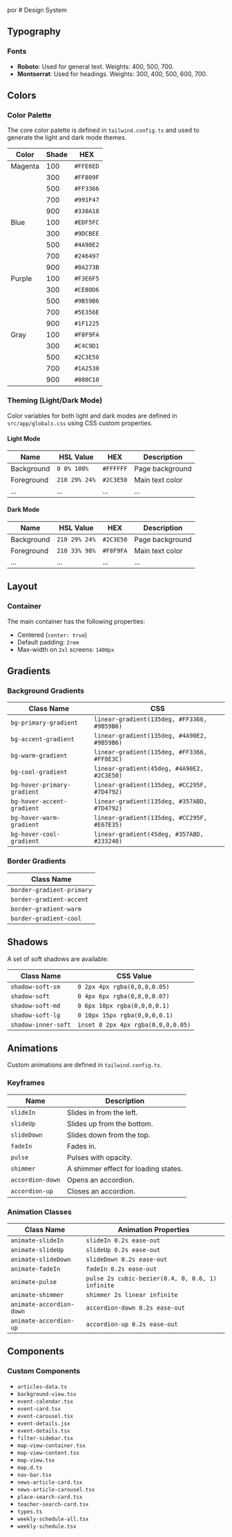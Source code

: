 por # Design System

## Typography

### Fonts

- **Roboto**: Used for general text. Weights: 400, 500, 700.
- **Montserrat**: Used for headings. Weights: 300, 400, 500, 600, 700.

## Colors

### Color Palette

The core color palette is defined in `tailwind.config.ts` and used to generate the light and dark mode themes.

| Color   | Shade | HEX       |
| ------- | ----- | --------- |
| Magenta | 100   | `#FFE6ED` |
|         | 300   | `#FF809F` |
|         | 500   | `#FF3366` |
|         | 700   | `#991F47` |
|         | 900   | `#330A18` |
| Blue    | 100   | `#EDF5FC` |
|         | 300   | `#9DCBEE` |
|         | 500   | `#4A90E2` |
|         | 700   | `#246497` |
|         | 900   | `#0A273B` |
| Purple  | 100   | `#F3E6F5` |
|         | 300   | `#CE80D6` |
|         | 500   | `#9B59B6` |
|         | 700   | `#5E356E` |
|         | 900   | `#1F1225` |
| Gray    | 100   | `#F8F9FA` |
|         | 300   | `#C4C9D1` |
|         | 500   | `#2C3E50` |
|         | 700   | `#1A2530` |
|         | 900   | `#080C10` |

### Theming (Light/Dark Mode)

Color variables for both light and dark modes are defined in `src/app/globals.css` using CSS custom properties.

#### Light Mode

| Name       | HSL Value     | HEX       | Description     |
| ---------- | ------------- | --------- | --------------- |
| Background | `0 0% 100%`   | `#FFFFFF` | Page background |
| Foreground | `210 29% 24%` | `#2C3E50` | Main text color |
| ...        | ...           | ...       | ...             |

#### Dark Mode

| Name       | HSL Value     | HEX       | Description     |
| ---------- | ------------- | --------- | --------------- |
| Background | `210 29% 24%` | `#2C3E50` | Page background |
| Foreground | `210 33% 98%` | `#F8F9FA` | Main text color |
| ...        | ...           | ...       | ...             |

## Layout

### Container

The main container has the following properties:

- Centered (`center: true`)
- Default padding: `2rem`
- Max-width on `2xl` screens: `1400px`

## Gradients

### Background Gradients

| Class Name                  | CSS                                         |
| --------------------------- | ------------------------------------------- |
| `bg-primary-gradient`       | `linear-gradient(135deg, #FF3366, #9B59B6)` |
| `bg-accent-gradient`        | `linear-gradient(135deg, #4A90E2, #9B59B6)` |
| `bg-warm-gradient`          | `linear-gradient(135deg, #FF3366, #FF8E3C)` |
| `bg-cool-gradient`          | `linear-gradient(45deg, #4A90E2, #2C3E50)`  |
| `bg-hover-primary-gradient` | `linear-gradient(135deg, #CC295F, #7D4792)` |
| `bg-hover-accent-gradient`  | `linear-gradient(135deg, #357ABD, #7D4792)` |
| `bg-hover-warm-gradient`    | `linear-gradient(135deg, #CC295F, #E67E35)` |
| `bg-hover-cool-gradient`    | `linear-gradient(45deg, #357ABD, #233240)`  |

### Border Gradients

| Class Name                |
| ------------------------- |
| `border-gradient-primary` |
| `border-gradient-accent`  |
| `border-gradient-warm`    |
| `border-gradient-cool`    |

## Shadows

A set of soft shadows are available:

| Class Name          | CSS Value                          |
| ------------------- | ---------------------------------- |
| `shadow-soft-sm`    | `0 2px 4px rgba(0,0,0,0.05)`       |
| `shadow-soft`       | `0 4px 6px rgba(0,0,0,0.07)`       |
| `shadow-soft-md`    | `0 6px 10px rgba(0,0,0,0.1)`       |
| `shadow-soft-lg`    | `0 10px 15px rgba(0,0,0,0.1)`      |
| `shadow-inner-soft` | `inset 0 2px 4px rgba(0,0,0,0.05)` |

## Animations

Custom animations are defined in `tailwind.config.ts`.

### Keyframes

| Name             | Description                          |
| ---------------- | ------------------------------------ |
| `slideIn`        | Slides in from the left.             |
| `slideUp`        | Slides up from the bottom.           |
| `slideDown`      | Slides down from the top.            |
| `fadeIn`         | Fades in.                            |
| `pulse`          | Pulses with opacity.                 |
| `shimmer`        | A shimmer effect for loading states. |
| `accordion-down` | Opens an accordion.                  |
| `accordion-up`   | Closes an accordion.                 |

### Animation Classes

| Class Name               | Animation Properties                             |
| ------------------------ | ------------------------------------------------ |
| `animate-slideIn`        | `slideIn 0.2s ease-out`                          |
| `animate-slideUp`        | `slideUp 0.2s ease-out`                          |
| `animate-slideDown`      | `slideDown 0.2s ease-out`                        |
| `animate-fadeIn`         | `fadeIn 0.2s ease-out`                           |
| `animate-pulse`          | `pulse 2s cubic-bezier(0.4, 0, 0.6, 1) infinite` |
| `animate-shimmer`        | `shimmer 2s linear infinite`                     |
| `animate-accordion-down` | `accordion-down 0.2s ease-out`                   |
| `animate-accordion-up`   | `accordion-up 0.2s ease-out`                     |

## Components

### Custom Components

- `articles-data.ts`
- `background-view.tsx`
- `event-calendar.tsx`
- `event-card.tsx`
- `event-carousel.tsx`
- `event-details.jsx`
- `event-details.tsx`
- `filter-sidebar.tsx`
- `map-view-container.tsx`
- `map-view-content.tsx`
- `map-view.tsx`
- `map.d.ts`
- `nav-bar.tsx`
- `news-article-card.tsx`
- `news-article-carousel.tsx`
- `place-search-card.tsx`
- `teacher-search-card.tsx`
- `types.ts`
- `weekly-schedule-all.tsx`
- `weekly-schedule.tsx`
